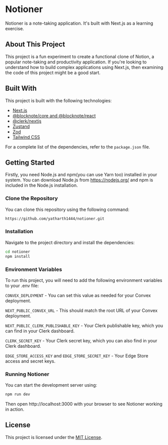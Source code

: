 # Notioner

Notioner is a note-taking application. It's built with Next.js as a learning exercise.



## About This Project

This project is a fun experiment to create a functional clone of Notion, a popular note-taking and productivity
application. If you're looking to understand how to build complex applications using Next.js, then examining the code of
this project might be a good start.

## Built With

This project is built with the following technologies:

- [Next.js](https://nextjs.org/)
- [@blocknote/core and @blocknote/react](https://blocknote.net/)
- [@clerk/nextjs](https://docs.clerk.dev/)
- [Zustand](https://github.com/pmndrs/zustand)
- [Zod](https://github.com/colinhacks/zod)
- [Tailwind CSS](https://tailwindcss.com/)

For a complete list of the dependencies, refer to the `package.json` file.

## Getting Started

Firstly, you need Node.js and npm(you can use Yarn too) installed in your system. You can download Node.js
from https://nodejs.org/ and npm is included in the Node.js installation.

### Clone the Repository

You can clone this repository using the following command:

```bash
https://github.com/yatharth1444/notioner.git
```

### Installation

Navigate to the project directory and install the dependencies:

```bash
cd notioner
npm install
```

### Environment Variables

To run this project, you will need to add the following environment variables to your .env file:

`CONVEX_DEPLOYMENT` - You can set this value as needed for your Convex deployment.

`NEXT_PUBLIC_CONVEX_URL` - This should match the root URL of your Convex deployment.

`NEXT_PUBLIC_CLERK_PUBLISHABLE_KEY` - Your Clerk publishable key, which you can find in your Clerk dashboard.

`CLERK_SECRET_KEY` - Your Clerk secret key, which you can also find in your Clerk dashboard.

`EDGE_STORE_ACCESS_KEY` and `EDGE_STORE_SECRET_KEY` - Your Edge Store access and secret keys.

### Running Notioner

You can start the development server using:

```bash
npm run dev
```

Then open http://localhost:3000 with your browser to see Notioner working in action.


## License

This project is licensed under the [MIT License](./LICENSE).
